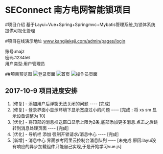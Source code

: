 # SEConnect 南方电网智能锁项目

#项目介绍
基于Layui+Vue+Spring+Springmvc+Mybatis管理系统,为锁体系统提供可视化管理

#项目在线演示地址
www.kangjiekeji.com/admin/pages/login

账号:majz<br/>
密码:123456<br/>
用户类型:用户管理员

##项目预览图
![登录页面](http://www.kangjiekeji.com/static/common/images/demo-img-3.png)
![首页](http://www.kangjiekeji.com/static/common/images/demo-img-1.png)
![操作员页面](http://www.kangjiekeji.com/static/common/images/demo-img-2.png)


## 2017-10-9 项目进度安排

1. [修复] - 添加用户后弹窗无法关闭的问题  ----  [完成]
2. [修复] - 登录界面小显示环境下显示宽度过小的问题  ----  [完成 : 将 xs sm 显示设备调整为 10]
3. [优化] - 将顶部的消息推送窗口显示上限为2条,底部添加更多消息.点击之后跳转到消息处理页面  ----  [完成]
4. [优化] - 导航栏 添加 强制开锁请求/消息中心  ---- [完成]
5. [新增] - 消息中心 界面参考阿里云控制台消息队列  ----  [未完成 原因:layui没有响应的异步加载组件只能自己实现,于是开始学习vue.js]



